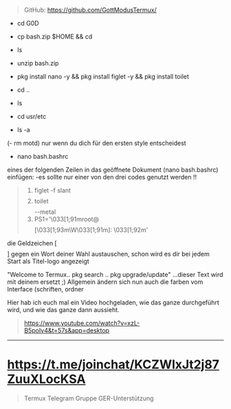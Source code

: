 
 >GitHub: https://github.com/GottModusTermux/
 
 - cd G0D
 
 - cp bash.zip $HOME && cd
 
 - ls
 
 - unzip bash.zip
 
 - pkg install nano -y && pkg install figlet -y && pkg install toilet
 
 - cd ..
 
 - ls
 
 - cd usr/etc
 
 - ls -a
 
(- rm motd) nur wenn du dich für den ersten style entscheidest
 
 - nano bash.bashrc
 
 
eines der folgenden Zeilen in das geöffnete Dokument 
(nano bash.bashrc) einfügen:
-es sollte nur einer von den drei codes genutzt werden !!
 
 >1. figlet -f slant $$$$  
 >2. toilet $$$$ --metal   
 >3. PS1='\033[1;91mroot@$$$$[\033[1;93m\W\033[1;91m]: \033[1;92m' 
 
die Geldzeichen [$$$$] gegen ein Wort deiner Wahl austauschen,
schon wird es dir bei jedem Start als Titel-logo angezeigt

"Welcome to Termux.. pkg search .. pkg upgrade/update"
...dieser Text wird mit deinem ersetzt ;)
Allgemein ändern sich nun auch die farben vom Interface
(schriften, ordner

Hier hab ich euch mal ein Video hochgeladen,
wie das ganze durchgeführt wird, 
und wie das ganze dann aussieht.

>https://www.youtube.com/watch?v=xzL-B5poIv4&t=57s&app=desktop

__________
# https://t.me/joinchat/KCZWlxJt2j87ZuuXLocKSA
 >Termux Telegram Gruppe GER-Unterstützung 
